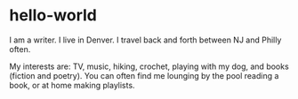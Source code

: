 # hello-world
I am a writer. I live in Denver. I travel back and forth between NJ and Philly often.

My interests are: TV, music, hiking, crochet, playing with my dog, and books (fiction and poetry). You can often find me lounging by the pool reading a book, or at home making playlists. 

